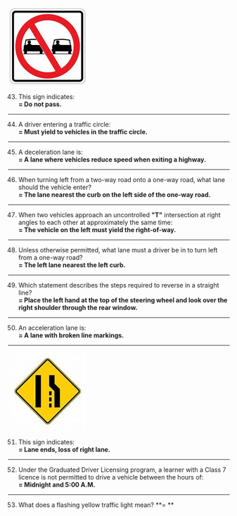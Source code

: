 ![do not pass](https://github.com/tamunoWoks/drivers_assessment/blob/main/images/dont_pass.jfif)

43. This sign indicates:  
    **= Do not pass.**  
---
44. A driver entering a traffic circle:  
    **= Must yield to vehicles in the traffic circle.**
---
45. A deceleration lane is:   
    **= A lane where vehicles reduce speed when exiting a highway.**  
---
46. When turning left from a two-way road onto a one-way road, what lane should the vehicle enter?  
    **= The lane nearest the curb on the left side of the one-way road.**  
---
47. When two vehicles approach an uncontrolled **"T"** intersection at right angles to each other at approximately the same time:  
    **= The vehicle on the left must yield the right-of-way.**  
---
48. Unless otherwise permitted, what lane must a driver be in to turn left from a one-way road?  
    **= The left lane nearest the left curb.**  
---
49. Which statement describes the steps required to reverse in a straight line?  
    **= Place the left hand at the top of the steering wheel and look over the right shoulder through the rear window.**  
---
50. An acceleration lane is:   
    **= A lane with broken line markings.**
---
![right lane ends](https://github.com/tamunoWoks/drivers_assessment/blob/main/images/right_lane_ends.jfif)

51. This sign indicates:  
    **= Lane ends, loss of right lane.**
---
52. Under the Graduated Driver Licensing program, a learner with a Class 7 licence is not permitted to drive a vehicle between the hours of:  
    **= Midnight and 5:00 A.M.**  
---
53. What does a flashing yellow traffic light mean?
    **= **
